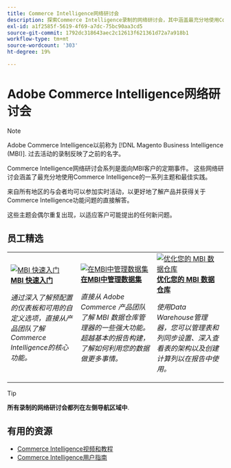 ```yaml
---
title: Commerce Intelligence网络研讨会
description: 探索Commerce Intelligence录制的网络研讨会，其中涵盖最充分地使用Commerce Intelligence的多种主题和最佳实践。
exl-id: a1f2585f-5619-4f69-a7dc-75bc90aa3cd5
source-git-commit: 1792dc318643aec2c12613f621361d72a7a918b1
workflow-type: tm+mt
source-wordcount: '303'
ht-degree: 19%

---
```


# Adobe Commerce Intelligence网络研讨会

>[!NOTE]
>
>Adobe Commerce Intelligence以前称为 [!DNL Magento Business Intelligence (MBI)]. 过去活动的录制反映了之前的名字。

Commerce Intelligence网络研讨会系列是面向MBI客户的定期事件。 这些网络研讨会涵盖了最充分地使用Commerce Intelligence的一系列主题和最佳实践。

来自所有地区的与会者均可以参加实时活动，以更好地了解产品并获得关于Commerce Intelligence功能问题的直接解答。

这些主题会偶尔重复出现，以适应客户可能提出的任何新问题。

## 员工精选

<table>
<tr>
  <td>
    <a href="https://experienceleague.adobe.com/docs/events/mbi-webinars-recordings/2021/getting-started.html">
      <img alt="MBI 快速入门" src="./assets/getting-started-mbi.png" />
    </a>
     <div>
      <a href="https://experienceleague.adobe.com/docs/events/mbi-webinars-recordings/2021/getting-started.html">
        <strong>MBI 快速入门</strong>
      </a>
    </div>
    <p>
    <em>通过深入了解预配置的仪表板和可用的自定义选项，直接从产品团队了解Commerce Intelligence的核心功能。</em>
    <p>
  </td>
  <td>
    <a href="https://experienceleague.adobe.com/docs/events/mbi-webinars-recordings/2023/manage-data-sets.html">
      <img alt="在MBI中管理数据集" src="./assets/managing-data-sets-mbi.png" />
    </a>
     <div>
      <a href="https://experienceleague.adobe.com/docs/events/mbi-webinars-recordings/2023/manage-data-sets.html">
        <strong>在MBI中管理数据集</strong>
      </a>
    </div>
    <p>
    <em>直接从 Adobe Commerce 产品团队了解 MBI 数据仓库管理器的一些强大功能。超越基本的报告构建，了解如何利用您的数据做更多事情。</em>
    <p>
  </td>
   <td>
    <a href="https://experienceleague.adobe.com/docs/events/mbi-webinars-recordings/2021/optimize-data-warehouse.html">
      <img alt="优化您的 MBI 数据仓库" src="./assets/optimize-data-warehouse.png" />
    </a>
     <div>
      <a href="https://experienceleague.adobe.com/docs/events/mbi-webinars-recordings/2021/optimize-data-warehouse.html">
        <strong>优化您的 MBI 数据仓库</strong>
      </a>
    </div>
    <p>
    <em>使用Data Warehouse管理器，您可以管理表和列同步设置、深入查看表的架构以及创建计算列以在报告中使用。</em>
    <p>
  </td>
</tr>
</table>

>[!TIP]
>
>**所有录制的网络研讨会都列在左侧导航区域中**.

## 有用的资源

- [Commerce Intelligence视频和教程](https://experienceleague.adobe.com/docs/commerce-learn/tutorials/mbi/filter-sets.html)
- [Commerce Intelligence用户指南](https://experienceleague.adobe.com/docs/commerce-business-intelligence/mbi/guide-overview.html)
